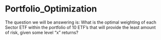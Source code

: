 # Portfolio_Optimization
The question we will be answering is: What is the optimal weighting of each Sector ETF within the portfolio of 10 ETF’s that will provide the least amount of risk, given some level “x” returns?
